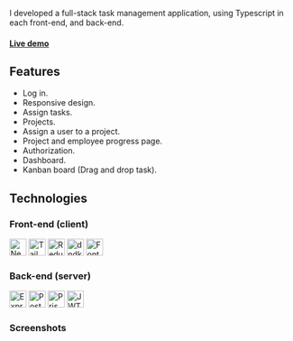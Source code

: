 I developed a full-stack task management application, using Typescript in each front-end, and back-end.
#### [Live demo](https://task-management-client-tan.vercel.app/) 
## Features
 - Log in.
 - Responsive design.
 - Assign tasks.
 - Projects.
 - Assign a user to a project.
 - Project and employee progress page.
 - Authorization.
 - Dashboard.
 - Kanban board (Drag and drop task).
## Technologies
### Front-end (client)
<div>
 <img src="https://img.shields.io/badge/Next JS-black?logo=next.js&logoColor=white&style=for-the-badge" height="30" alt="Next.js logo"/>
 <img src="https://img.shields.io/badge/Tailwind CSS-06B6D4?logo=tailwindcss&logoColor=white&style=for-the-badge" height="30" alt="Tailwind Css logo"/>
 <img src="https://img.shields.io/badge/Redux-7247a6?logo=redux&logoColor=white&style=for-the-badge" height="30" alt="Redux logo"/>
 <img src="https://img.shields.io/badge/✖ dnd kit-1e1e21?logo=dndkit&logoColor=white&style=for-the-badge" height="30" alt="dndkit logo"/>
 <img src="https://img.shields.io/badge/FontAwesomeIcon-blue?logo=fontawesome&logoColor=white&style=for-the-badge" height="30" alt="FontAwesomeIcon logo"/>
</div>

### Back-end (server)
<div>
 <img src="https://img.shields.io/badge/Express-dbd02c?logo=express&logoColor=black&style=for-the-badge" height="30" alt="Express logo"/>
 <img src="https://img.shields.io/badge/PostgreSQL-385a96?logo=postgresql&logoColor=white&style=for-the-badge" height="30" alt="PostgreSQL logo"/>
 <img src="https://img.shields.io/badge/Prisma-6562f0?logo=PrIsMa&logoColor=white&style=for-the-badge" height="30" alt="Prisma logo"/>
 <img src="https://img.shields.io/badge/JWT-black?logo=jsonwebtokens&logoColor=white&style=for-the-badge" height="30" alt="JWT logo"/>
</div>

### Screenshots
